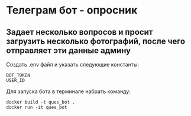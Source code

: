 # Телеграм бот - опросник
## Задает несколько вопросов и просит загрузить несколько фотографий, после чего отправляет эти данные админу

Создать .env файл и указать следующие константы:
```
BOT_TOKEN
USER_ID
```
Для запуска бота в терминале набрать команду:
```
docker build -t ques_bot .
docker run -it ques_bot
```
